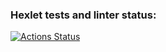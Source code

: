 ### Hexlet tests and linter status:
[![Actions Status](https://github.com/Vain560/frontend-project-11/actions/workflows/hexlet-check.yml/badge.svg)](https://github.com/Vain560/frontend-project-11/actions)